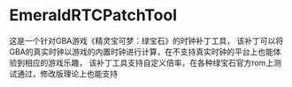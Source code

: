 # EmeraldRTCPatchTool
这是一个针对GBA游戏《精灵宝可梦：绿宝石》的时钟补丁工具，
该补丁可以将GBA的真实时钟以游戏的内置时钟进行计算，在不支持真实时钟的平台上也能体验到相应的游戏乐趣，
该补丁工具支持自定义倍率，在各种绿宝石官方rom上测试通过，修改版理论上也能支持
